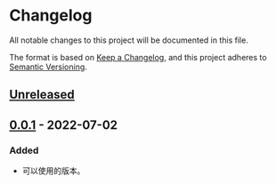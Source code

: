 # Changelog

All notable changes to this project will be documented in this file.

The format is based on [Keep a Changelog](https://keepachangelog.com/zh-CN/1.0.0/),
and this project adheres to [Semantic Versioning](https://semver.org/lang/zh-CN/spec/v2.0.0.html).

## [Unreleased]

## [0.0.1] - 2022-07-02

### Added

- 可以使用的版本。

[unreleased]: https://github.com/he0119/nonebot-plugin-user/compare/v0.3.0...HEAD
[0.0.1]: https://github.com/he0119/nonebot-plugin-user/releases/tag/v0.0.1
